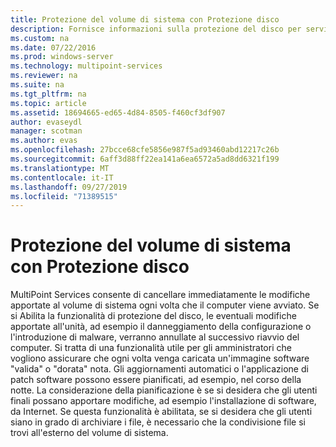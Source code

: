 ```yaml
---
title: Protezione del volume di sistema con Protezione disco
description: Fornisce informazioni sulla protezione del disco per servizi MultiPoint
ms.custom: na
ms.date: 07/22/2016
ms.prod: windows-server
ms.technology: multipoint-services
ms.reviewer: na
ms.suite: na
ms.tgt_pltfrm: na
ms.topic: article
ms.assetid: 18694665-ed65-4d84-8505-f460cf3df907
author: evaseydl
manager: scotman
ms.author: evas
ms.openlocfilehash: 27bcce68cfe5856e987f5ad93460abd12217c26b
ms.sourcegitcommit: 6aff3d88ff22ea141a6ea6572a5ad8dd6321f199
ms.translationtype: MT
ms.contentlocale: it-IT
ms.lasthandoff: 09/27/2019
ms.locfileid: "71389515"
---
```

# <a name="protecting-the-system-volume-with-disk-protection"></a>Protezione del volume di sistema con Protezione disco
MultiPoint Services consente di cancellare immediatamente le modifiche apportate al volume di sistema ogni volta che il computer viene avviato. Se si Abilita la funzionalità di protezione del disco, le eventuali modifiche apportate all'unità, ad esempio il danneggiamento della configurazione o l'introduzione di malware, verranno annullate al successivo riavvio del computer. Si tratta di una funzionalità utile per gli amministratori che vogliono assicurare che ogni volta venga caricata un'immagine software "valida" o "dorata" nota. Gli aggiornamenti automatici o l'applicazione di patch software possono essere pianificati, ad esempio, nel corso della notte. La considerazione della pianificazione è se si desidera che gli utenti finali possano apportare modifiche, ad esempio l'installazione di software, da Internet. Se questa funzionalità è abilitata, se si desidera che gli utenti siano in grado di archiviare i file, è necessario che la condivisione file si trovi all'esterno del volume di sistema.  
  
